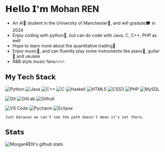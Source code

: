 𝗛𝗲𝗹𝗹𝗼 𝗜'𝗺 Mohan REN
========
- An AI🧠 student in the University of Manchester🏫, and will gradute🎓 in 2024
- Enjoy coding with python🐍, but can do code with Java, C, C++, PHP as well
- Hope to learn more about the quantitative trading📖
- Enjoy music🎵, and can fluently play some instruments like piano🎹, guitar🎸 and ukulele
- R&B style music fans🔥🔥🔥


𝗠𝘆 𝗧𝗲ch 𝗦𝘁𝗮𝗰𝗸
-------------
![Python](https://img.shields.io/badge/-Python-007ACC?style=flat-square&logo=python&logoColor=white)
![Java](https://img.shields.io/badge/-Java-%232c3e50?style=flat-square&logo=java)
![C++](https://img.shields.io/badge/-C++-%23333333?style=flat-square&logo=cplusplus)
![C](https://img.shields.io/badge/-C-%23EC4A3F?style=flat-square&logo=c&logoColor=ffffff)
![Haskell](https://img.shields.io/badge/-Haskell-%231a202c?style=flat-square&logo=haskell)
![HTML5](https://img.shields.io/badge/-HTML5-%23E44D27?style=flat-square&logo=html5&logoColor=ffffff)
![CSS3](https://img.shields.io/badge/-CSS3-%231572B6?style=flat-square&logo=css3)
![PHP](https://img.shields.io/badge/-PHP-%23F7DF1C?style=flat-square&logo=php&logoColor=000000&labelColor=%23F7DF1C&color=%23FFCE5A)
![MySQL](https://img.shields.io/badge/-MySQL-%23CC6699?style=flat-square&logo=mysql&logoColor=ffffff)

![Git](https://img.shields.io/badge/-Git-%23F05032?style=flat-square&logo=git&logoColor=%23ffffff)
![GitLab](https://img.shields.io/badge/-GitLab-FCA121?style=flat-square&logo=gitlab)
![Github](https://img.shields.io/badge/-Github-FCA121?style=flat-square&logo=github)


![VS Code](https://img.shields.io/badge/-VSCode-%23007ACC?style=flat-square&logo=visual-studio-code)
![Pycharm](https://img.shields.io/badge/-Pycharm-%2300C7B7?style=flat-square&logo=pycharm&logoColor=ffffff)
![Eclipse](https://img.shields.io/badge/-Eclipse-%234B32C3?style=flat-square&logo=eclipse)

`Just because we can't see the path doesn't mean it's not there.`

𝗦𝘁𝗮𝘁𝘀
----

![MorganREN's github stats](https://github-readme-stats.vercel.app/api?username=MorganREN&show_icons=true&theme=apprentice)
